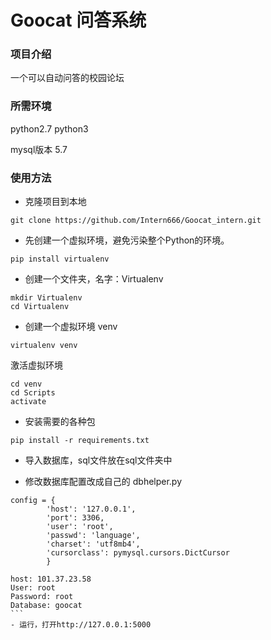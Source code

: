 # Goocat 问答系统
### 项目介绍
一个可以自动问答的校园论坛

### 所需环境
python2.7  python3

mysql版本 5.7

### 使用方法
- 克隆项目到本地

```
git clone https://github.com/Intern666/Goocat_intern.git
```

- 先创建一个虚拟环境，避免污染整个Python的环境。

```
pip install virtualenv
```

- 创建一个文件夹，名字：Virtualenv

```
mkdir Virtualenv
cd Virtualenv
```

- 创建一个虚拟环境 venv

```
virtualenv venv
```

激活虚拟环境

```
cd venv
cd Scripts
activate
```

- 安装需要的各种包

```
pip install -r requirements.txt
```

- 导入数据库，sql文件放在sql文件夹中

- 修改数据库配置改成自己的 dbhelper.py
```
config = {
        'host': '127.0.0.1',
        'port': 3306,
        'user': 'root',
        'passwd': 'language',
        'charset': 'utf8mb4',
        'cursorclass': pymysql.cursors.DictCursor
        }
```
``````
host: 101.37.23.58
User: root
Password: root
Database: goocat
```
- 运行，打开http://127.0.0.1:5000


